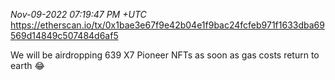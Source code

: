_Nov-09-2022 07:19:47 PM +UTC_\
https://etherscan.io/tx/0x1bae3e67f9e42b04e1f9bac24fcfeb971f1633dba69569d14849c507484d6af5

We will be airdropping 639 X7 Pioneer NFTs as soon as gas costs return to earth 😂
